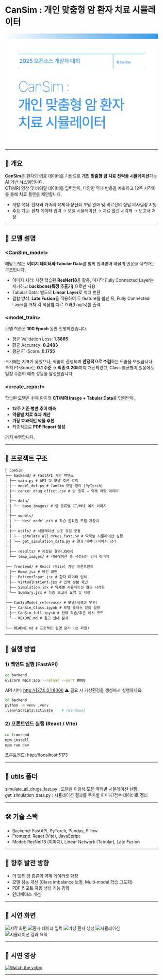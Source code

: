 # CanSim : 개인 맞춤형 암 환자 치료 시뮬레이터

![프로젝트 대표 이미지](./cover.png)

---

## 📌 개요
**CanSim**은 환자의 의료 데이터를 기반으로 **개인 맞춤형 암 치료 전략을 시뮬레이션**하는 AI 기반 시스템입니다.  
CT/MRI 영상 및 바이탈 데이터를 입력받아, 다양한 약제 반응을 예측하고 12주 시각화를 통해 치료 플랜을 제안합니다.  

- 개발 목적: 환자와 가족의 육체적·정신적 부담 완화 및 의료진의 정밀 의사결정 지원  
- 주요 기능: 환자 데이터 입력 → 모델 시뮬레이션 → 치료 플랜 시각화 → 보고서 저장  

---

## 🧠 모델 설명

### <CanSim_model>
해당 모델은 **이미지 데이터와 Tabular Data**를 함께 입력받아 약물의 반응을 예측하는 구조입니다.  
- 이미지 처리: 사전 학습된 **ResNet18**을 활용, 마지막 Fully Connected Layer는 제거하고 **backbone(특징 추출기)** 으로만 사용  
- Tabular Data: 별도의 **Linear Layer**로 벡터 변환  
- 결합 방식: **Late Fusion**을 적용하여 두 feature를 합친 뒤, Fully Connected Layer를 거쳐 각 약물별 치료 효과(Logits)를 출력  

### <model_train>
모델 학습은 **100 Epoch** 동안 진행되었습니다.  
- 평균 Validation Loss: **1.3865**  
- 평균 Accuracy: **0.2483**  
- 평균 F1-Score: **0.1755**  

초기에는 지표가 낮았으나, 학습이 진행되며 **안정적으로 수렴**하는 모습을 보였습니다.  
특히 F1-Score는 **0.1 수준 → 최종 0.205**까지 개선되었고, Class 불균형이 있음에도 일정 수준의 예측 성능을 달성했습니다.  

### <create_report>
학습된 모델은 실제 환자의 **CT/MRI Image + Tabular Data**를 입력받아,  
- **12주 기준 병변 추이 예측**  
- **약물별 치료 효과 계산**  
- **가장 효과적인 약물 추천**  
- 최종적으로 **PDF Report 생성**  

까지 수행합니다. 

---

## 📂 프로젝트 구조

```plaintext
📂 CanSim
├── backend/ # FastAPI 기반 백엔드
│ ├── main.py # API 및 모델 추론 로직
│ ├── model_def.py # CanSim 모델 정의 (PyTorch)
│ ├── cancer_drug_effect.csv # 암 종류 ↔ 약제 매핑 데이터
│ │
│ ├── data/
│ │ └── base_images/ # 암 종류별 CT/MRI 예시 이미지
│ │
│ ├── models/
│ │ └── best_model.pth # 학습 완료된 모델 가중치
│ │
│ ├── utils/ # 시뮬레이션 보조 유틸 모듈
│ │ ├── simulate_all_drugs_fast.py # 약제별 시뮬레이션 실행
│ │ └── get_simulation_data.py # 결과 데이터/이미지 정리
│ │
│ ├── results/ # 저장된 결과(JSON)
│ └── temp_images/ # 시뮬레이션 중 생성되는 임시 이미지
│
├── frontend/ # React (Vite) 기반 프론트엔드
│ ├── Home.jsx # 메인 화면
│ ├── PatientInput.jsx # 환자 데이터 입력
│ ├── VirtualPatient.jsx # 입력 정보 확인
│ ├── Simulation.jsx # 약제별 시뮬레이션 결과 시각화
│ └── Summary.jsx # 최종 보고서 요약 및 저장
│
├── CanSimModel_reference/ # 모델(실행과 무관)
│ ├── CanSim_Class.ipynb # 모델 클래스 정의 설명
│ ├── CanSim_full.ipynb # 전체 학습/추론 예시 코드
│ └── README.md # 참고 안내 문서
│
└── README.md # 프로젝트 설명 문서 (본 파일)
```
---

## 🚀 실행 방법

### 1) 백엔드 실행 (FastAPI)
```bash
cd backend
uvicorn main:app --reload --port 8000
```
API 서버: http://127.0.0.1:8000
⚠️ 필요 시 가상환경을 생성해서 실행하세요:
```bash
cd backend
python -m venv .venv
.venv\Scripts\activate    # (Windows)
```

### 2) 프론트엔드 실행 (React / Vite)
```bash
cd frontend
npm install
npm run dev
```
프론트엔드: http://localhost:5173

---
## 🔧 utils 폴더
simulate_all_drugs_fast.py : 모델을 이용해 모든 약제별 시뮬레이션 실행
get_simulation_data.py : 시뮬레이션 결과를 주차별 이미지/점수 데이터로 정리

---
## 🛠 기술 스택
- Backend: FastAPI, PyTorch, Pandas, Pillow
- Frontend: React (Vite), JavaScript
- Model: ResNet18 (이미지), Linear Network (Tabular), Late Fusion

---
## 🔮 향후 발전 방향
- 더 많은 암 종류와 약제 데이터셋 확장
- 모델 성능 개선 (Class imbalance 보정, Multi-modal 학습 고도화)
- PDF 리포트 자동 생성 기능 강화
- 인터페이스 개선

---

## 📸 시연 화면

![시작 화면](./demo_home.png)
![환자 데이터 입력](./demo_patient_input.png)
![가상 환자 생성](./demo_virtual_patient.png)
![시뮬레이션](./demo_simulation.png)
![시뮬레이션 결과 요약](./demo_summary.png)

---
## 🎥 시연 영상
[![Watch the video](https://img.youtube.com/vi/AZa5saE7sR8/0.jpg)](https://youtu.be/AZa5saE7sR8)

---



